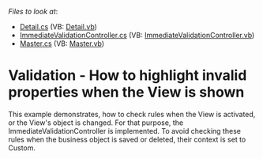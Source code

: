 <!-- default file list -->
*Files to look at*:

* [Detail.cs](./CS/DXSample.Module/Detail.cs) (VB: [Detail.vb](./VB/DXSample.Module/Detail.vb))
* [ImmediateValidationController.cs](./CS/DXSample.Module/ImmediateValidationController.cs) (VB: [ImmediateValidationController.vb](./VB/DXSample.Module/ImmediateValidationController.vb))
* [Master.cs](./CS/DXSample.Module/Master.cs) (VB: [Master.vb](./VB/DXSample.Module/Master.vb))
<!-- default file list end -->
# Validation - How to highlight invalid properties when the View is shown


<p>This example demonstrates, how to check rules when the View is activated, or the View's object is changed. For that purpose, the ImmediateValidationController is implemented. To avoid checking these rules when the business object is saved or deleted, their context is set to Custom.</p>

<br/>


